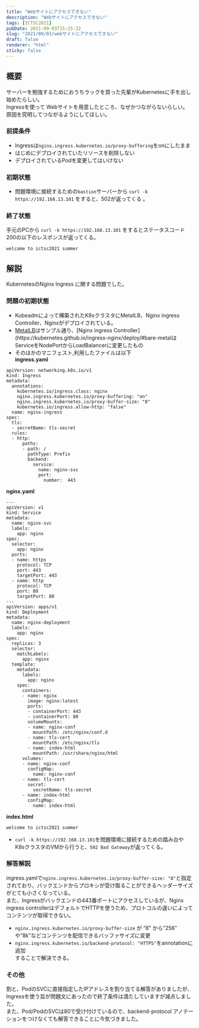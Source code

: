 ```yaml
---
title: "Webサイトにアクセスできない"
description: "Webサイトにアクセスできない"
tags: [ICTSC2021]
pubDate: 2021-09-03T15:25:32
slug: "2021/09/03/webサイトにアクセスできない"
draft: false
renderer: "html"
sticky: false
---
```


<h2>概要</h2>

<p>サーバーを勉強するためにおうちラックを買った先輩がKubernetesに手を出し始めたらしい。  <br>
Ingressを使って Webサイトを用意したところ、なぜかつながらないらしい。  <br>
原因を究明してつながるようにしてほしい。  </p>

<h3>前提条件</h3>

<ul><li>Ingressは<code>nginx.ingress.kubernetes.io/proxy-buffering</code>をonにしたまま</li><li>はじめにデプロイされていたリソースを削除しない</li><li>デプロイされているPodを変更してはいけない</li></ul>

<h3>初期状態</h3>

<ul><li>問題環境に接続するための<code>bastion</code>サーバーから <code>curl -k https://192.168.13.101</code>  をすると、502が返ってくる 。</li></ul>

<h3>終了状態</h3>

<p>手元のPCから <code>curl -k https://192.168.13.101</code> をするとステータスコード200の以下のレスポンスが返ってくる。</p>

<div class="wp-block-syntaxhighlighter-code "><pre><code>welcome to ictsc2021 summer</code></pre></div>

<h2>解説</h2>

<p>KubernetesのNginx Ingress に関する問題でした。 </p>

<h3>問題の初期状態</h3>

<ul><li>Kubeadmによって構築されたK8sクラスタにMetalLB、Nginx ingress Controller、Nginxがデプロイされている。</li><li><a href="https://metallb.universe.tf/installation/">MetalLB</a>はサンプル通り、[Nginx ingress Controller](https://kubernetes.github.io/ingress-nginx/deploy/#bare-metalはServiceをNodePortからLoadBalancerに変更したもの</li><li>そのほかのマニフェスト,利用したファイルは以下<br>
<strong>ingress.yaml</strong></li></ul>

<div class="wp-block-syntaxhighlighter-code "><pre><code>apiVersion: networking.k8s.io/v1
kind: Ingress
metadata:
  annotations:
    kubernetes.io/ingress.class: nginx
    nginx.ingress.kubernetes.io/proxy-buffering: &quot;on&quot;
    nginx.ingress.kubernetes.io/proxy-buffer-size: &quot;8&quot;
    kubernetes.io/ingress.allow-http: &quot;false&quot;
  name: nginx-ingress
spec:
  tls:
  - secretName: tls-secret
  rules:
  - http:
      paths:
      - path: /
        pathType: Prefix
        backend:
          service:
            name: nginx-svc
            port:
              number:  443</code></pre></div>

<p><strong>nginx.yaml</strong></p>

<div class="wp-block-syntaxhighlighter-code "><pre><code>---
apiVersion: v1
kind: Service
metadata:
  name: nginx-svc
  labels:
    app: nginx
spec:
  selector:
    app: nginx
  ports:
  - name: https
    protocol: TCP
    port: 443
    targetPort: 443
  - name: http
    protocol: TCP
    port: 80
    targetPort: 80
---
apiVersion: apps/v1
kind: Deployment
metadata:
  name: nginx-deployment
  labels:
    app: nginx
spec:
  replicas: 3
  selector:
    matchLabels:
      app: nginx
  template:
    metadata:
      labels:
        app: nginx
    spec:
      containers:
      - name: nginx
        image: nginx:latest
        ports:
        - containerPort: 443
        - containerPort: 80
        volumeMounts:
        - name: nginx-conf
          mountPath: /etc/nginx/conf.d
        - name: tls-cert
          mountPath: /etc/nginx/tls
        - name: index-html
          mountPath: /usr/share/nginx/html
      volumes:
      - name: nginx-conf
        configMap:
          name: nginx-conf
      - name: tls-cert
        secret:
          secretName: tls-secret
      - name: index-html
        configMap:
          name: index-html</code></pre></div>

<p><strong>index.html</strong></p>

<div class="wp-block-syntaxhighlighter-code "><pre><code>welcome to ictsc2021 summer</code></pre></div>

<ul><li><code>curl -k https://192.168.13.101</code>を問題環境に接続するための踏み台や K8sクラスタのVMから行うと、<code>502 Bad Gateway</code>が返ってくる。</li></ul>

<h3>解答解説</h3>

<p>ingress.yamlで<code>nginx.ingress.kubernetes.io/proxy-buffer-size: "8"</code>と指定されており、バックエンドからプロキシが受け取ることができるヘッダーサイズがとても小さくなっている。  <br>
また、Ingressがバックエンドの443番ポートにアクセスしているが、Nginx ingress controllerはデフォルトでHTTPを使うため、プロトコルの違いによってコンテンツが取得できない。</p>

<ul><li><code>nginx.ingress.kubernetes.io/proxy-buffer-size</code> が &#8220;8&#8221; から&#8221;256&#8243;や&#8221;8k&#8221;などコンテンツを配信できるバッファサイズに変更</li><li><code>nginx.ingress.kubernetes.io/backend-protocol: "HTTPS"</code>をannotationに追加<br>
することで解決できる。</li></ul>

<h3>その他</h3>

<p>割と、PodのSVCに直接指定したIPアドレスを割り当てる解答がありましたが、Ingressを使う旨が問題文にあったので終了条件は満たしていますが減点しました。  <br>
また、Pod/PodのSVCは80で受け付けているので、backend-protocol アノテーションをつけなくても解答できることに今気づきました。</p>
